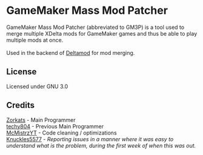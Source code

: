 # GameMaker Mass Mod Patcher

GameMaker Mass Mod Patcher (abbreviated to GM3P) is a tool used to merge multiple XDelta mods for GameMaker games and thus be able to play multiple mods at once.<br /><br />
Used in the backend of [Deltamod](https://gamebanana.com/tools/20575) for mod merging.

## License
Licensed under GNU 3.0

## Credits
[Zorkats](https://gamebanana.com/members/3914910) - Main Programmer<br />
[techy804](https://gamebanana.com/members/4548254) - Previous Main Programmer<br />
[McMistrzYT](https://gamebanana.com/members/1712567) - Code cleaning / optimizations<br />
[Knuckles5577](https://gamebanana.com/members/1687531) - _Reporting issues in a manner where it was easy to understand what is the problem, during the first week of when this was out._
